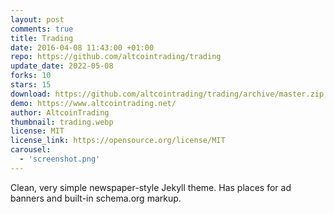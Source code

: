 ```yaml
---
layout: post
comments: true
title: Trading
date: 2016-04-08 11:43:00 +01:00
repo: https://github.com/altcointrading/trading
update_date: 2022-05-08
forks: 10
stars: 15
download: https://github.com/altcointrading/trading/archive/master.zip
demo: https://www.altcointrading.net/
author: AltcoinTrading
thumbnail: trading.webp
license: MIT
license_link: https://opensource.org/license/MIT
carousel:
  - 'screenshot.png'
---
```


Clean, very simple newspaper-style Jekyll theme. Has places for ad banners and built-in schema.org markup.
